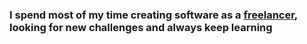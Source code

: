 ### I spend most of my time creating software as a [freelancer](/contact), looking for new challenges and always keep learning
